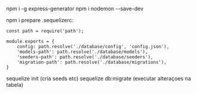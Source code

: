 npm i -g express-generator
npm i nodemon --save-dev

npm i
prepare .sequelizerc:
```
const path = require('path');

module.exports = {
    config: path.resolve('./database/config', 'config.json'),
    'models-path': path.resolve('./database/models'),
    'seeders-path': path.resolve('./database/seeders'),
    'migration-path': path.resolve('./database/migrations'),
}
```
sequelize init (cria seeds etc)
sequelize db:migrate (executar alteraçoes na tabela)